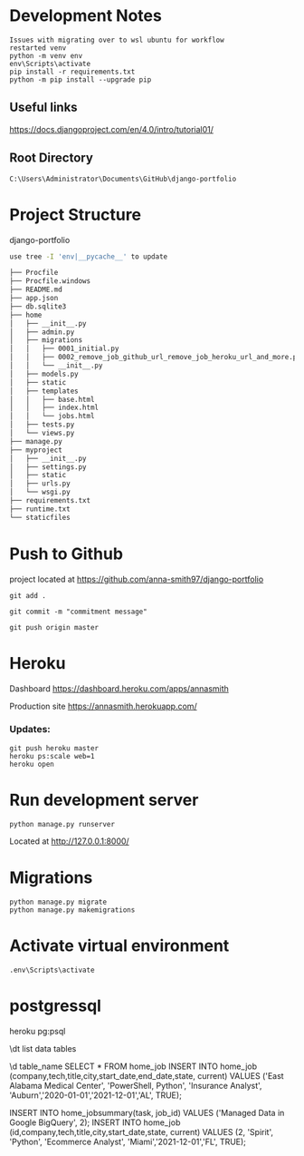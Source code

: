 # Development Notes
    Issues with migrating over to wsl ubuntu for workflow
    restarted venv
    python -m venv env
    env\Scripts\activate
    pip install -r requirements.txt
    python -m pip install --upgrade pip

## Useful links

https://docs.djangoproject.com/en/4.0/intro/tutorial01/

## Root Directory

    C:\Users\Administrator\Documents\GitHub\django-portfolio

# Project Structure

django-portfolio

```bash
use tree -I 'env|__pycache__' to update

├── Procfile
├── Procfile.windows
├── README.md
├── app.json
├── db.sqlite3
├── home
│   ├── __init__.py
│   ├── admin.py
│   ├── migrations
│   │   ├── 0001_initial.py
│   │   ├── 0002_remove_job_github_url_remove_job_heroku_url_and_more.py
│   │   └── __init__.py
│   ├── models.py
│   ├── static
│   ├── templates
│   │   ├── base.html
│   │   ├── index.html
│   │   └── jobs.html
│   ├── tests.py
│   └── views.py
├── manage.py
├── myproject
│   ├── __init__.py
│   ├── settings.py
│   ├── static
│   ├── urls.py
│   └── wsgi.py
├── requirements.txt
├── runtime.txt
└── staticfiles

```


# Push to Github
project located at https://github.com/anna-smith97/django-portfolio

    git add .

    git commit -m "commitment message"

    git push origin master


# Heroku
Dashboard https://dashboard.heroku.com/apps/annasmith

Production site https://annasmith.herokuapp.com/

### Updates:
    
    git push heroku master
    heroku ps:scale web=1
    heroku open

# Run development server
    python manage.py runserver

Located at http://127.0.0.1:8000/
    


# Migrations

    python manage.py migrate
    python manage.py makemigrations

# Activate virtual environment
    
    .env\Scripts\activate


# postgressql

heroku pg:psql

\dt
    list data tables

\d table_name
SELECT * FROM home_job
INSERT INTO home_job 
(company,tech,title,city,start_date,end_date,state, current) 
VALUES 
('East Alabama Medical Center', 'PowerShell, Python', 'Insurance Analyst', 'Auburn','2020-01-01','2021-12-01','AL', TRUE);

INSERT INTO home_jobsummary(task, job_id) VALUES ('Managed Data in Google BigQuery', 2);
INSERT INTO home_job (id,company,tech,title,city,start_date,state, current) VALUES (2, 'Spirit', 'Python', 'Ecommerce Analyst', 'Miami','2021-12-01','FL', TRUE);
